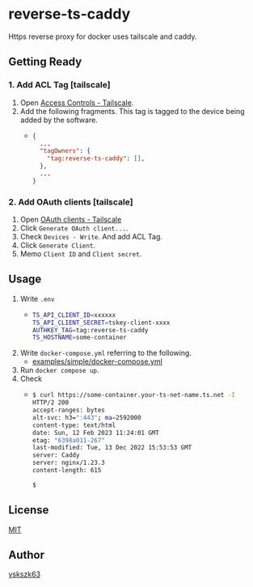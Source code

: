 # reverse-ts-caddy

Https reverse proxy for docker uses tailscale and caddy.

## Getting Ready

### 1. Add ACL Tag [tailscale]

1. Open [Access Controls - Tailscale](https://login.tailscale.com/admin/acls).
2. Add the following fragments. This tag is tagged to the device being added by the software.
    - ```json
      {
        ...
        "tagOwners": {
          "tag:reverse-ts-caddy": [],
        },
        ...
      }
      ```

### 2. Add OAuth clients [tailscale]

1. Open [OAuth clients - Tailscale](https://login.tailscale.com/admin/settings/oauth)
2. Click `Generate OAuth client...`.
3. Check `Devices - Write`. And add ACL Tag.
4. Click `Generate Client`.
5. Memo `Client ID` and `Client secret`.

## Usage

1. Write `.env`
    - ```bash
      TS_API_CLIENT_ID=xxxxxx
      TS_API_CLIENT_SECRET=tskey-client-xxxx
      AUTHKEY_TAG=tag:reverse-ts-caddy
      TS_HOSTNAME=some-container
      ```
2. Write `docker-compose.yml` referring to the following.
    - [examples/simple/docker-compose.yml](examples/simple/docker-compose.yml)
3. Run `docker compose up`.
4. Check
    - ```bash
      $ curl https://some-container.your-ts-net-name.ts.net -I
      HTTP/2 200 
      accept-ranges: bytes
      alt-svc: h3=":443"; ma=2592000
      content-type: text/html
      date: Sun, 12 Feb 2023 11:24:01 GMT
      etag: "6398a011-267"
      last-modified: Tue, 13 Dec 2022 15:53:53 GMT
      server: Caddy
      server: nginx/1.23.3
      content-length: 615

      $ 
      ```

## License

[MIT](License)

## Author

[yskszk63](https://github.com/yskszk63)
